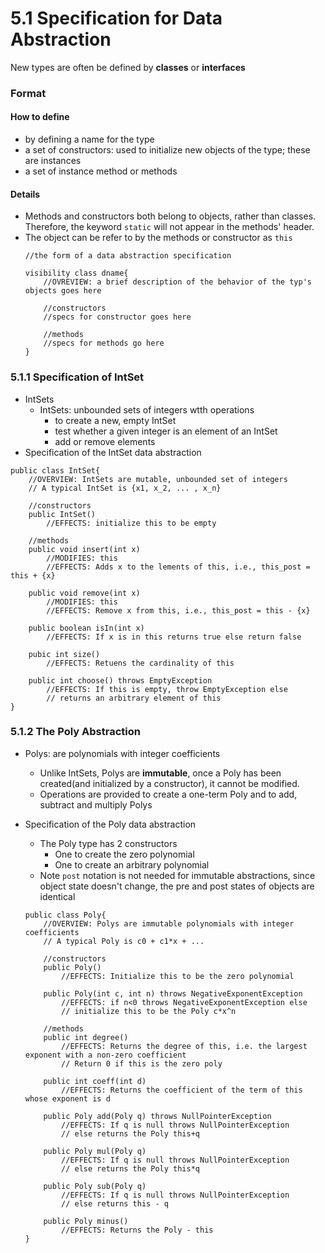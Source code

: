5.1 Specification for Data Abstraction
===

New types are often be defined by **classes** or **interfaces**


### Format
#### How to define
- by defining a name for the type
- a set of constructors: used to initialize new objects of the type; these are instances
- a set of instance method or methods
	
#### Details
- Methods and constructors both belong to objects, rather than classes. Therefore, the keyword `static` will not appear in the methods' header.
- The object can be refer to by the methods or constructor as `this`
	```
	//the form of a data abstraction specification
	
	visibility class dname{
		//OVREVIEW: a brief description of the behavior of the typ's objects goes here
		
		//constructors
		//specs for constructor goes here
		
		//methods
		//specs for methods go here
	}
	```

### 5.1.1 Specification of IntSet
- IntSets
	- IntSets: unbounded sets of integers wtth operations 
		- to create a new, empty IntSet
		- test whether a given integer is an element of an IntSet
		- add or remove elements
- Specification of the IntSet data abstraction
```
public class IntSet{
	//OVERVIEW: IntSets are mutable, unbounded set of integers
	// A typical IntSet is {x1, x_2, ... , x_n}
	
	//constructors
	public IntSet()
		//EFFECTS: initialize this to be empty
		
	//methods
	public void insert(int x)
		//MODIFIES: this
		//EFFECTS: Adds x to the lements of this, i.e., this_post = this + {x}
		
	public void remove(int x)
		//MODIFIES: this
		//EFFECTS: Remove x from this, i.e., this_post = this - {x}
		
	public boolean isIn(int x)
		//EFFECTS: If x is in this returns true else return false
		
	pubic int size()
		//EFFECTS: Retuens the cardinality of this
		
	public int choose() throws EmptyException
		//EFFECTS: If this is empty, throw EmptyException else
		// returns an arbitrary element of this
}
```

### 5.1.2 The Poly Abstraction
- Polys: are polynomials with integer coefficients
	- Unlike IntSets, Polys are **immutable**, once a Poly has been created(and initialized by a constructor), it cannot be modified.
	- Operations are provided to create a one-term Poly and to add, subtract and multiply Polys

- Specification of the Poly data abstraction
	- The Poly type has 2 constructors
		- One to create the zero polynomial
		- One to create an arbitrary polynomial
	- Note `post` notation is not needed for immutable abstractions, since object state doesn't change, the pre and post states of objects are identical

	```
	public class Poly{
		//OVERVIEW: Polys are immutable polynomials with integer coefficients
		// A typical Poly is c0 + c1*x + ...
		
		//constructors
		public Poly()
			//EFFECTS: Initialize this to be the zero polynomial
		
		public Poly(int c, int n) throws NegativeExponentException
			//EFFECTS: if n<0 throws NegativeExponentException else
			// initialize this to be the Poly c*x^n
			
		//methods
		public int degree()
			//EFFECTS: Returns the degree of this, i.e. the largest exponent with a non-zero coefficient
			// Return 0 if this is the zero poly
			
		public int coeff(int d)
			//EFFECTS: Returns the coefficient of the term of this whose exponent is d
			
		public Poly add(Poly q) throws NullPointerException
			//EFFECTS: If q is null throws NullPointerException
			// else returns the Poly this+q
			
		public Poly mul(Poly q)
			//EFFECTS: If q is null throws NullPointerException
			// else returns the Poly this*q
			
		public Poly sub(Poly q)
			//EFFECTS: If q is null throws NullPointerException
			// else returns this - q
		
		public Poly minus()
			//EFFECTS: Returns the Poly - this
	}
	```
	
